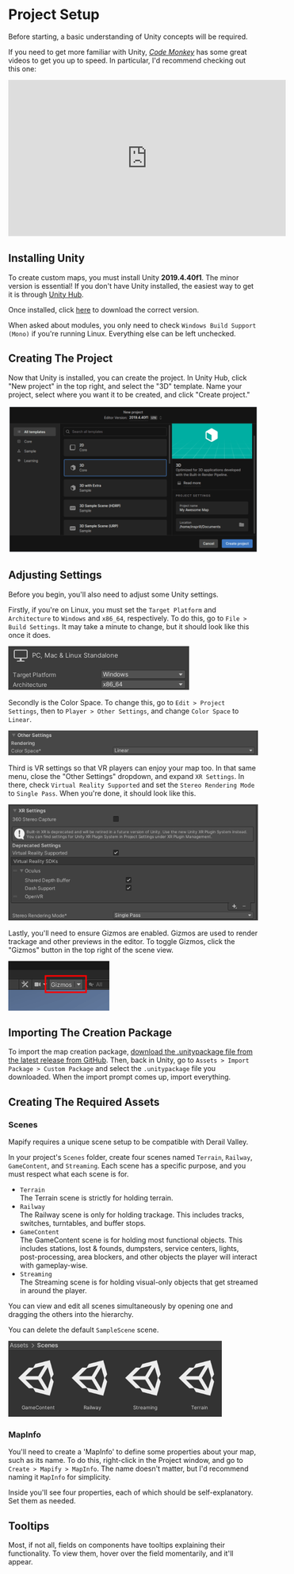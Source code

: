 # Project Setup

Before starting, a basic understanding of Unity concepts will be required.

If you need to get more familiar with Unity, [*Code Monkey*][code-monkey] has some great videos to get you up to speed.
In particular, I'd recommend checking out this one:

<iframe width="560" height="315" src="https://www.youtube-nocookie.com/embed/E6A4WvsDeLE" title="YouTube video player" frameborder="0" allow="accelerometer; autoplay; clipboard-write; encrypted-media; gyroscope; picture-in-picture; web-share" allowfullscreen></iframe>


## Installing Unity

To create custom maps, you must install Unity **2019.4.40f1**.
The minor version is essential!
If you don't have Unity installed, the easiest way to get it is through [Unity Hub][unity-hub].

Once installed, click [here][unity-download] to download the correct version.

When asked about modules, you only need to check `Windows Build Support (Mono)` if you're running Linux.
Everything else can be left unchecked.


## Creating The Project

Now that Unity is installed, you can create the project.
In Unity Hub, click "New project" in the top right, and select the "3D" template.
Name your project, select where you want it to be created, and click "Create project."

![New Project Screen](../assets/unity-hub-new-project.png)


## Adjusting Settings

Before you begin, you'll also need to adjust some Unity settings.

Firstly, if you're on Linux, you must set the `Target Platform` and `Architecture` to `Windows` and `x86_64`, respectively.
To do this, go to `File > Build Settings`. It may take a minute to change, but it should look like this once it does.

![Build Settings](../assets/build-settings.png)


Secondly is the Color Space. To change this, go to `Edit > Project Settings`, then to `Player > Other Settings`, and change `Color Space` to `Linear`.

![Color Space Setting](../assets/color-space-setting.png)


Third is VR settings so that VR players can enjoy your map too. In that same menu, close the "Other Settings" dropdown, and expand `XR Settings`.
In there, check `Virtual Reality Supported` and set the `Stereo Rendering Mode` to `Single Pass`.
When you're done, it should look like this.

![XR Settings](../assets/xr-settings.png)


Lastly, you'll need to ensure Gizmos are enabled.
Gizmos are used to render trackage and other previews in the editor.
To toggle Gizmos, click the "Gizmos" button in the top right of the scene view.

![Gizmos](../assets/gizmos.png)


## Importing The Creation Package

To import the map creation package, [download the .unitypackage file from the latest release from GitHub][github-releases].
Then, back in Unity, go to `Assets > Import Package > Custom Package` and select the `.unitypackage` file you downloaded.
When the import prompt comes up, import everything.


## Creating The Required Assets

### Scenes

Mapify requires a unique scene setup to be compatible with Derail Valley.

In your project's `Scenes` folder, create four scenes named `Terrain`, `Railway`, `GameContent`, and `Streaming`.
Each scene has a specific purpose, and you must respect what each scene is for.

- `Terrain`  
  The Terrain scene is strictly for holding terrain.
- `Railway`  
  The Railway scene is only for holding trackage.
  This includes tracks, switches, turntables, and buffer stops.
- `GameContent`  
  The GameContent scene is for holding most functional objects.
  This includes stations, lost & founds, dumpsters, service centers, lights, post-processing, area blockers, and other objects the player will interact with gameplay-wise.
- `Streaming`  
  The Streaming scene is for holding visual-only objects that get streamed in around the player.

You can view and edit all scenes simultaneously by opening one and dragging the others into the hierarchy.

You can delete the default `SampleScene` scene.

![Project Scenes](../assets/scenes.png)

### MapInfo

You'll need to create a 'MapInfo' to define some properties about your map, such as its name.
To do this, right-click in the Project window, and go to `Create > Mapify > MapInfo`.
The name doesn't matter, but I'd recommend naming it `MapInfo` for simplicity.

Inside you'll see four properties, each of which should be self-explanatory. Set them as needed.


## Tooltips

Most, if not all, fields on components have tooltips explaining their functionality.
To view them, hover over the field momentarily, and it'll appear.


[unity-hub]: https://unity.com/download
[unity-download]: unityhub://2019.4.40f1/ffc62b691db5
[github-releases]: https://github.com/t0stiman/dv-mapify/releases
[code-monkey]: https://www.youtube.com/@CodeMonkeyUnitys
